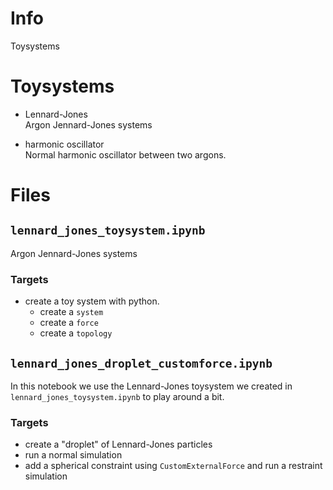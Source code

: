 # Info
Toysystems

# Toysystems
* Lennard-Jones <br>
  Argon Jennard-Jones systems

* harmonic oscillator <br>
  Normal harmonic oscillator between two argons.

# Files

## `lennard_jones_toysystem.ipynb`
Argon Jennard-Jones systems

### Targets
* create a toy system with python.
    * create a `system`
    * create a `force`
    * create a `topology`


## `lennard_jones_droplet_customforce.ipynb`

In this notebook we use the Lennard-Jones toysystem we created in `lennard_jones_toysystem.ipynb` to play around a bit.

### Targets
* create a "droplet" of Lennard-Jones particles
* run a normal simulation
* add a spherical constraint using `CustomExternalForce` and run a restraint simulation
